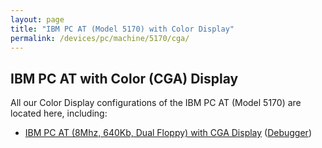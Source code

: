 ```yaml
---
layout: page
title: "IBM PC AT (Model 5170) with Color Display"
permalink: /devices/pc/machine/5170/cga/
---
```


IBM PC AT with Color (CGA) Display
---

All our Color Display configurations of the IBM PC AT (Model 5170) are located here, including:

* [IBM PC AT (8Mhz, 640Kb, Dual Floppy) with CGA Display](/devices/pc/machine/5170/cga/640kb/rev3/) ([Debugger](/devices/pc/machine/5170/cga/640kb/rev3/debugger/))
